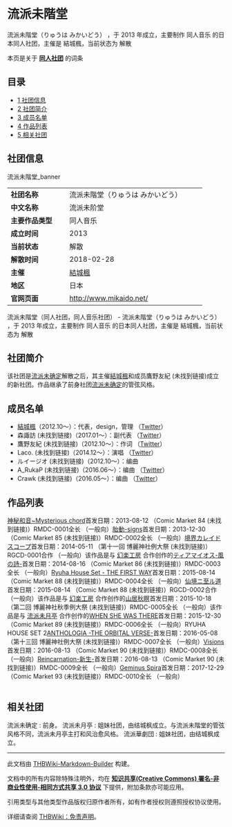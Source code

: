 # 流派未階堂

<!-- source html: G:\repos\THBWiki-Markdown-Builder\THBWikiMarkdown\Temp\main\d\df\ns0%3A%E6%B5%81%E6%B4%BE%E6%9C%AA%E9%9A%8E%E5%A0%82.html -->

流派未階堂（りゅうは みかいどう） ，于 2013 年成立，主要制作 同人音乐 的日本同人社团，主催是 結城楓，当前状态为 解散

本页是关于 **[同人社团](./同人社团.md#同人社团)** 的词条

## 目录

- [1 社团信息](#社团信息)
- [2 社团简介](#社团简介)
- [3 成员名单](#成员名单)
- [4 作品列表](#作品列表)
- [5 相关社团](#相关社团)





## 社团信息
[](./文件-流派未階堂_banner.jpg.md)  [](./文件-流派未階堂_banner.jpg.md)流派未階堂_banner

<table><tbody><tr><td style="width:120px"><b>社团名称</b></td><td style="min-width:300px"> 流派未階堂（りゅうは みかいどう） </td></tr><tr><td><b>中文名称</b></td><td>流派未阶堂</td></tr><tr><td><b>主要作品类型</b></td><td>同人音乐</td></tr><tr><td><b>成立时间</b></td><td>2013</td></tr><tr><td><b>当前状态</b></td><td>解散</td></tr><tr><td><b>解散时间</b></td><td>2018-02-28</td></tr><tr><td><b>主催</b></td><td> <a href="./結城楓.md" title="結城楓">結城楓</a> </td></tr><tr><td><b>地区</b></td><td>日本</td></tr><tr><td><b>官网页面</b></td><td><a rel="nofollow" class="external free" href="http://www.mikaido.net/">http://www.mikaido.net/</a> </td></tr></tbody></table>

流派未階堂（同人社团，同人音乐社团） - 流派未階堂（りゅうは みかいどう） ，于 2013 年成立，主要制作 同人音乐 的日本同人社团，主催是 結城楓，当前状态为 解散

## 社团简介
  
该社团是[流派未确定](./流派未确定.md)解散之后，其主催[結城楓](./結城楓.md)和成员鷹野友紀 (未找到链接)成立的新社团。作品继承了前身社团[流派未确定](./流派未确定.md)的管弦风格。
  


## 成员名单
- [結城楓](./結城楓.md)（2012.10～）：代表，design，管理 （[Twitter](https://twitter.com/mikaido1985)）
- 森諏訪 (未找到链接)（2017.01～）：副代表 （[Twitter](https://twitter.com/mrsw675)）
- 鷹野友紀 (未找到链接)（2012.10～）：作词 （[Twitter](https://twitter.com/hatoyome1902)）
- Laco. (未找到链接)（2014.12～）：演唱 （[Twitter](https://twitter.com/Laco505MHz)）
- ルイージオ (未找到链接)（2012.10～）：编曲
- A_RukaP (未找到链接)（2016.06～）：编曲 （[Twitter](https://twitter.com/A_RukaP)）
- Crawk (未找到链接)（2016.05～）：编曲 （[Twitter](https://twitter.com/Crawkrawk)）


## 作品列表
[](./神秘和音~Mysterious_chord.md)[神秘和音~Mysterious chord](./神秘和音~Mysterious_chord.md)首发日期：2013-08-12 （Comic Market 84 (未找到链接)）RMDC-0001全长 （一般向）[](./胎動-signs.md)[胎動-signs](./胎動-signs.md)首发日期：2013-12-30 （Comic Market 85 (未找到链接)）RMDC-0002全长 （一般向）[](./境界カレイドスコープ.md)[境界カレイドスコープ](./境界カレイドスコープ.md)首发日期：2014-05-11 （第十一回 博麗神社例大祭 (未找到链接)）RGCD-0001合作 （一般向）该作品是与 [幻楽工房](./幻楽工房.md) 合作创作的[](./ティアマイオス-風の詩-.md)[ティアマイオス-風の詩-](./ティアマイオス-風の詩-.md)首发日期：2014-08-16 （Comic Market 86 (未找到链接)）RMDC-0003全长 （一般向）[](./Ryuha_House_Set_-_THE_FIRST_WAY.md)[Ryuha House Set - THE FIRST WAY](./Ryuha_House_Set_-_THE_FIRST_WAY.md)首发日期：2015-08-14 （Comic Market 88 (未找到链接)）RMDC-0004全长 （一般向）[](./仙境ニ至ル道.md)[仙境ニ至ル道](./仙境ニ至ル道.md)首发日期：2015-08-14 （Comic Market 88 (未找到链接)）RGCD-0002合作 （一般向）该作品是与 [幻楽工房](./幻楽工房.md) 合作创作的[](./山居秋瞑.md)[山居秋瞑](./山居秋瞑.md)首发日期：2015-10-18 （第二回 博麗神社秋季例大祭 (未找到链接)）RMDC-0005全长 （一般向）该作品是与 [流派未月亭](./流派未月亭.md) 合作创作的[](./WHEN_SHE_WAS_THERE.md)[WHEN SHE WAS THERE](./WHEN_SHE_WAS_THERE.md)首发日期：2015-12-30 （Comic Market 89 (未找到链接)）RMDC-0006全长 （一般向）RYUHA HOUSE SET 2[](./ANTHOLOGIA_-THE_ORBITAL_VERSE-.md)[ANTHOLOGIA -THE ORBITAL VERSE-](./ANTHOLOGIA_-THE_ORBITAL_VERSE-.md)首发日期：2016-05-08 （第十三回 博麗神社例大祭 (未找到链接)）RMDC-0007全长 （一般向）[](./Visions（同人专辑）.md)[Visions](./Visions（同人专辑）.md)首发日期：2016-08-13 （Comic Market 90 (未找到链接)）RMDC-0008全长 （一般向）[](./Reincarnation-新生-.md)[Reincarnation-新生-](./Reincarnation-新生-.md)首发日期：2016-08-13 （Comic Market 90 (未找到链接)）RMDC-0009全长 （一般向）[](./Geminus_Spira.md)[Geminus Spira](./Geminus_Spira.md)首发日期：2017-12-29 （Comic Market 93 (未找到链接)）RMDC-0010全长 （一般向）
<table><style data-mw-deduplicate="TemplateStyles:r686458">.mw-parser-output .simple_work{display:grid;min-height:calc(120px + 0.5rem);grid-template-columns:calc(120px + 0.5rem)1fr;grid-template-rows:auto 1fr;grid-template-areas:"cover title""cover props";overflow:hidden}.mw-parser-output .simple_work-cover{grid-area:cover;align-self:center;justify-self:center;overflow:hidden;max-width:100%;max-height:100%;padding:0.25rem;word-break:break-all}.mw-parser-output .simple_work-cover a.new{display:block;text-align:center;padding:0.25rem}.mw-parser-output .simple_work-title{grid-area:title;margin-top:0.25rem;padding-left:0.25rem;font-weight:bold}.mw-parser-output .simple_work-props{grid-area:props;padding-left:0.25rem}.mw-parser-output .simple_work-prop{margin:0.125rem 0}</style>

<link rel="mw-deduplicated-inline-style" href="mw-data:TemplateStyles:r686458">

<link rel="mw-deduplicated-inline-style" href="mw-data:TemplateStyles:r686458">

<link rel="mw-deduplicated-inline-style" href="mw-data:TemplateStyles:r686458">

<link rel="mw-deduplicated-inline-style" href="mw-data:TemplateStyles:r686458">

<link rel="mw-deduplicated-inline-style" href="mw-data:TemplateStyles:r686458">

<link rel="mw-deduplicated-inline-style" href="mw-data:TemplateStyles:r686458">

<link rel="mw-deduplicated-inline-style" href="mw-data:TemplateStyles:r686458">

<link rel="mw-deduplicated-inline-style" href="mw-data:TemplateStyles:r686458">

<link rel="mw-deduplicated-inline-style" href="mw-data:TemplateStyles:r686458">

<link rel="mw-deduplicated-inline-style" href="mw-data:TemplateStyles:r686458">

<link rel="mw-deduplicated-inline-style" href="mw-data:TemplateStyles:r686458">
</table>



## 相关社团
流派未确定
: 前身。
流派未月亭
: 姐妹社团，由结城枫成立。与流派未階堂的管弦风格不同，流派未月亭主打和风治愈风格。
流派華劇団
: 姐妹社团，由结城枫成立。

  
  






---

此文档由 [THBWiki-Markdown-Builder](https://github.com/Delsin-Yu/THBWiki-Markdown-Builder) 构建。

文档中的所有内容除特殊注明外，均在 [**知识共享(Creative Commons) 署名-非商业性使用-相同方式共享 3.0 协议**](https://creativecommons.org/licenses/by-sa/3.0/deed.zh-hans) 下提供，附加条款亦可能应用。

引用类型与其他类型作品版权归原作者所有，如有作者授权则遵照授权协议使用。

详细请查阅 [THBWiki：免责声明](https://thbwiki.cc/THBWiki:%E5%85%8D%E8%B4%A3%E5%A3%B0%E6%98%8E)。


